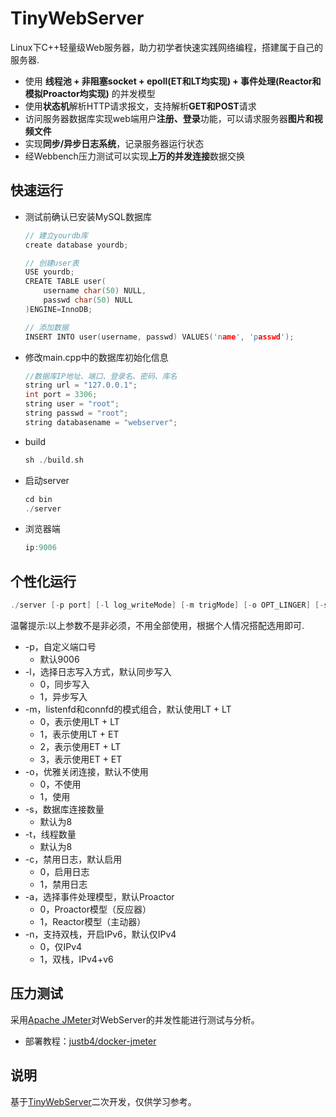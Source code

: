 
TinyWebServer
===============
Linux下C++轻量级Web服务器，助力初学者快速实践网络编程，搭建属于自己的服务器.

* 使用 **线程池 + 非阻塞socket + epoll(ET和LT均实现) + 事件处理(Reactor和模拟Proactor均实现)** 的并发模型
* 使用**状态机**解析HTTP请求报文，支持解析**GET和POST**请求
* 访问服务器数据库实现web端用户**注册、登录**功能，可以请求服务器**图片和视频文件**
* 实现**同步/异步日志系统**，记录服务器运行状态
* 经Webbench压力测试可以实现**上万的并发连接**数据交换

快速运行
------------

* 测试前确认已安装MySQL数据库

    ```C++
    // 建立yourdb库
    create database yourdb;

    // 创建user表
    USE yourdb;
    CREATE TABLE user(
        username char(50) NULL,
        passwd char(50) NULL
    )ENGINE=InnoDB;

    // 添加数据
    INSERT INTO user(username, passwd) VALUES('name', 'passwd');
    ```

* 修改main.cpp中的数据库初始化信息

    ```C++
    //数据库IP地址、端口、登录名、密码、库名
    string url = "127.0.0.1";
    int port = 3306;
    string user = "root";
    string passwd = "root";
    string databasename = "webserver";
    ```

* build

    ```C++
    sh ./build.sh
    ```

* 启动server

    ```C++
    cd bin
    ./server
    ```

* 浏览器端

    ```C++
    ip:9006
    ```

个性化运行
------

```C++
./server [-p port] [-l log_writeMode] [-m trigMode] [-o OPT_LINGER] [-s sql_num] [-t thread_num] [-c disable_log] [-a actor_model]
```

温馨提示:以上参数不是非必须，不用全部使用，根据个人情况搭配选用即可.

* -p，自定义端口号
    * 默认9006
* -l，选择日志写入方式，默认同步写入
    * 0，同步写入
    * 1，异步写入
* -m，listenfd和connfd的模式组合，默认使用LT + LT
    * 0，表示使用LT + LT
    * 1，表示使用LT + ET
    * 2，表示使用ET + LT
    * 3，表示使用ET + ET
* -o，优雅关闭连接，默认不使用
    * 0，不使用
    * 1，使用
* -s，数据库连接数量
    * 默认为8
* -t，线程数量
    * 默认为8
* -c，禁用日志，默认启用
    * 0，启用日志
    * 1，禁用日志
* -a，选择事件处理模型，默认Proactor
    * 0，Proactor模型（反应器）
    * 1，Reactor模型（主动器）
* -n，支持双栈，开启IPv6，默认仅IPv4
    * 0，仅IPv4
    * 1，双栈，IPv4+v6

压力测试
------------

采用[Apache JMeter](https://github.com/apache/jmeter)对WebServer的并发性能进行测试与分析。
- 部署教程：[justb4/docker-jmeter](https://github.com/justb4/docker-jmeter#do-it-for-real-detailed-buildruntest)

说明
------------

基于[TinyWebServer](https://github.com/qinguoyi/TinyWebServer)二次开发，仅供学习参考。
